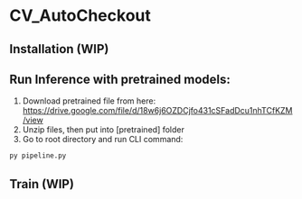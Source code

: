 # CV_AutoCheckout

## Installation (WIP)

## Run Inference with pretrained models:
1. Download pretrained file from here: https://drive.google.com/file/d/18w6j6OZDCjfo431cSFadDcu1nhTCfKZM/view
2. Unzip files, then put into [pretrained] folder
3. Go to root directory and run CLI command:
```bash
py pipeline.py
```
## Train (WIP)




